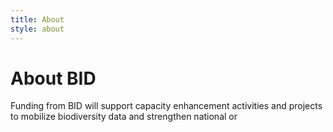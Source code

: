 ```yaml
---
title: About
style: about
---
```


# About BID

Funding from BID will support capacity enhancement activities and projects to mobilize biodiversity data and strengthen national or 
